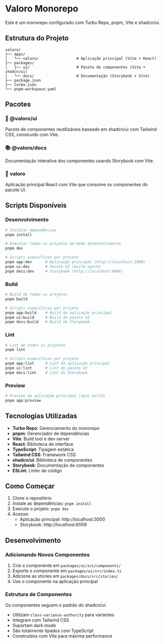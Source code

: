 # Valoro Monorepo

Este é um monorepo configurado com Turbo Repo, pnpm, Vite e shadcn/ui.

## Estrutura do Projeto

```
valoro/
├── apps/
│   └── valoro/                 # Aplicação principal (Vite + React)
├── packages/
│   ├── ui/                     # Pacote de componentes (Vite + shadcn/ui)
│   └── docs/                   # Documentação (Storybook + Vite)
├── package.json
├── turbo.json
└── pnpm-workspace.yaml
```

## Pacotes

### 🎨 @valoro/ui
Pacote de componentes reutilizáveis baseado em shadcn/ui com Tailwind CSS, construído com Vite.

### 📚 @valoro/docs
Documentação interativa dos componentes usando Storybook com Vite.

### 🚀 valoro
Aplicação principal React com Vite que consome os componentes do pacote UI.

## Scripts Disponíveis

### Desenvolvimento
```bash
# Instalar dependências
pnpm install

# Executar todos os projetos em modo desenvolvimento
pnpm dev

# Scripts específicos por projeto
pnpm app:dev      # Aplicação principal (http://localhost:3000)
pnpm ui:dev       # Pacote UI (build watch)
pnpm docs:dev     # Storybook (http://localhost:6006)
```

### Build
```bash
# Build de todos os projetos
pnpm build

# Scripts específicos por projeto
pnpm app:build    # Build da aplicação principal
pnpm ui:build     # Build do pacote UI
pnpm docs:build   # Build do Storybook
```

### Lint
```bash
# Lint de todos os projetos
pnpm lint

# Scripts específicos por projeto
pnpm app:lint     # Lint da aplicação principal
pnpm ui:lint      # Lint do pacote UI
pnpm docs:lint    # Lint do Storybook
```

### Preview
```bash
# Preview da aplicação principal (após build)
pnpm app:preview
```

## Tecnologias Utilizadas

- **Turbo Repo**: Gerenciamento do monorepo
- **pnpm**: Gerenciador de dependências
- **Vite**: Build tool e dev server
- **React**: Biblioteca de interface
- **TypeScript**: Tipagem estática
- **Tailwind CSS**: Framework CSS
- **shadcn/ui**: Biblioteca de componentes
- **Storybook**: Documentação de componentes
- **ESLint**: Linter de código

## Como Começar

1. Clone o repositório
2. Instale as dependências: `pnpm install`
3. Execute o projeto: `pnpm dev`
4. Acesse:
   - Aplicação principal: http://localhost:3000
   - Storybook: http://localhost:6006

## Desenvolvimento

### Adicionando Novos Componentes

1. Crie o componente em `packages/ui/src/components/`
2. Exporte o componente em `packages/ui/src/index.ts`
3. Adicione as stories em `packages/docs/src/stories/`
4. Use o componente na aplicação principal

### Estrutura de Componentes

Os componentes seguem o padrão do shadcn/ui:
- Utilizam `class-variance-authority` para variantes
- Integram com Tailwind CSS
- Suportam dark mode
- São totalmente tipados com TypeScript
- Construídos com Vite para máxima performance
